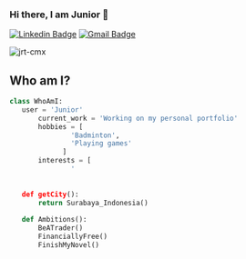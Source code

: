 ### Hi there, I am Junior 👋
[![Linkedin Badge](https://img.shields.io/badge/-Junior-blue?style=flat-square&logo=Linkedin&logoColor=white&link=https://www.linkedin.com/in/junior-tantono)](https://www.linkedin.com/in/junior-tantono) [![Gmail Badge](https://img.shields.io/badge/-juniortantono.jrtcmx@gmail.com-c14438?style=flat-square&logo=Gmail&logoColor=white&link=mailto:juniortantono.jrtcmx@gmail.com)](mailto:juniortantono.jrtcmx@gmail.com)

<p align="left"> <img src="https://komarev.com/ghpvc/?username=jrt-cmx" alt="jrt-cmx" /> </p>

## Who am I?
 ```python
 class WhoAmI:
 	user = 'Junior'
		current_work = 'Working on my personal portfolio'
		hobbies = [
				'Badminton',
				'Playing games'
			  ]
		interests = [
				'
	
	
	def getCity():
		return Surabaya_Indonesia()
	
	def Ambitions():
		BeATrader()
		FinanciallyFree()
		FinishMyNovel()
	
 ```
<!--
**jrt-cmx/jrt-cmx** is a ✨ _special_ ✨ repository because its `README.md` (this file) appears on your GitHub profile.

Here are some ideas to get you started:

- 🔭 I’m currently working on ...
- 🌱 I’m currently learning ...
- 👯 I’m looking to collaborate on ...
- 🤔 I’m looking for help with ...
- 💬 Ask me about ...
- 📫 How to reach me: ...
- 😄 Pronouns: ...
- ⚡ Fun fact: ...
-->
